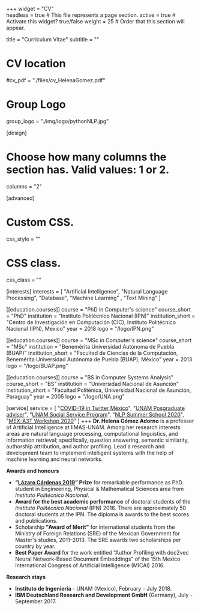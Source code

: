 +++
widget = "CV"  
headless = true  # This file represents a page section.
active = true  # Activate this widget? true/false
weight = 25  # Order that this section will appear.

title = "Curriculum Vitae"
subtitle = ""

# CV location
#cv_pdf = "./files/cv_HelenaGomez.pdf"

# Group Logo
group_logo = "./img/logo/pythonNLP.jpg"

[design]
  # Choose how many columns the section has. Valid values: 1 or 2.
  columns = "2"

[advanced]
 # Custom CSS. 
 css_style = ""
 
 # CSS class.
 css_class = ""
 

[interests]
  interests = [
    "Artificial Intelligence",
    "Natural Language Processing",
    "Database",
    "Machine Learning" ,
    "Text Mining"
  ]
 

[[education.courses]]
  course = "PhD in Computer's science"
  course_short = "PhD"
  institution = "Instituto Politécnico Nacional (IPN)"
  institution_short = "Centro de Investigación en Computación (CIC), Instituto Politécnico Nacional (IPN), Mexico"
  year = 2018
  logo = "/logo/IPN.png"

[[education.courses]]
  course = "MSc in Computer's science"
  course_short = "MSc"
  institution = "Benemérita Universidad Autónoma de Puebla (BUAP)"
  institution_short = "Facultad de Ciencias de la Computación, Benemérita Universidad Autónoma de Puebla (BUAP), México"
  year = 2013
  logo = "/logo/BUAP.png"
 

[[education.courses]]
  course = "BS in Computer Systems Analysis"
  course_short = "BS"
  institution = "Universidad Nacional de Asunción"
  institution_short = "Facultad Politénica, Universidad Nacional de Asunción, Paraguay"
  year = 2005
  logo = "/logo/UNA.png"

[service]
  service = [
    "[COVID-19 in Twitter México]( http://www.miopers.unam.mx/covid/#/)",
    "[UNAM Posgraduate adviser]( http://www.mcc.unam.mx/tutoresarea.php)",
    "[UNAM Social Service Program](https://www.siass.unam.mx/)",
    "[NLP Summer School 2020](https://ampln.github.io/escuelaverano2020/)",
    "[MEX-A3T Workshop 2020](https://sites.google.com/view/mex-a3t/home?authuser=0)" 
  ]
+++
**Dr. Helena Gómez Adorno** is a professor of Artificial Intelligence at IIMAS-UNAM. Among her research interests areas are natural language processing, computational linguistics, and information retrieval; specifically, question answering, semantic similarity, authorship attribution, and author profiling. Lead a research and development team to implement intelligent systems with the help of machine learning and neural networks.

**Awards and honours**

-  **“[Lázaro Cárdenas 2019](https://issuu.com/ipn85/docs/gaceta_quincenal_1485)” Prize** for remarkable performance as PhD. student in Engineering,
Physical & Mathematical Sciences area from *Instituto Politécnico Nacional*.
-  **Award for the best academic performance** of doctoral students of the *Instituto Politécnico Nacional* (IPN) 2016. There are approximately 50 doctoral students at the IPN. The diploma is awards to the best scores and publications.
-  Scholarship **"Award of Merit"** for international students from the Ministry of Foreign Relations (SRE) of the Mexican Government for Master's studies, 2011–2013. The SRE awards two scholarships per country by year.
-  **Best Paper Award** for the work entitled “Author Profiling with doc2vec Neural Network-Based Document Embeddings” of the 15th Mexico International Congress of Artificial Intelligence (MICAI) 2016.

**Research stays**

-  **Instituto de Ingeniería** - UNAM (Mexico), February - July 2018.
-  **IBM Deutschland Research and Development GmbH** (Germany), July - September 2017.